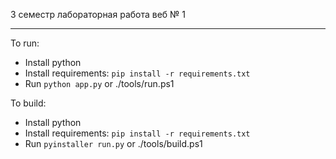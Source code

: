 3 семестр лабораторная работа веб № 1

___

To run:

- Install python
- Install requirements: `pip install -r requirements.txt`
- Run `python app.py` or ./tools/run.ps1

To build:

- Install python
- Install requirements: `pip install -r requirements.txt`
- Run `pyinstaller run.py` or ./tools/build.ps1

